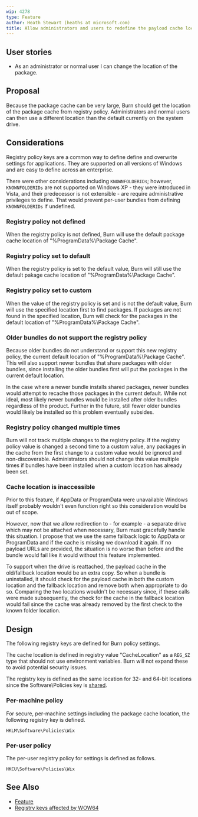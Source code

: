 ```yaml
---
wip: 4278
type: Feature
author: Heath Stewart (heaths at microsoft.com)
title: Allow administrators and users to redefine the payload cache locations
---
```


## User stories

* As an administrator or normal user I can change the location of the package.

## Proposal

Because the package cache can be very large, Burn should get the location of the package cache from registry policy. Administrators and normal users can then use a different location than the default currently on the system drive.

## Considerations

Registry policy keys are a common way to define define and overwrite settings for applications. They are supported on all versions of Windows and are easy to define across an enterprise.

There were other considerations including `KNOWNFOLDERIDs`; however, `KNOWNFOLDERIDs` are not supported on Windows XP - they were introduced in Vista, and their predecessor is not extensible - are require administrative privileges to define. That would prevent per-user bundles from defining `KNOWNFOLDERIDs` if undefined.

### Registry policy not defined

When the registry policy is not defined, Burn will use the default package cache location of "%ProgramData%\Package Cache".

### Registry policy set to default

When the registry policy is set to the default value, Burn will still use the default pakage cache location of "%ProgramData%\Package Cache".

### Registry policy set to custom

When the value of the registry policy is set and is not the default value, Burn will use the specified location first to find packages. If packages are not found in the specified location, Burn will check for the packages in the default location of "%ProgramData%\Package Cache".

### Older bundles do not support the registry policy

Because older bundles do not understand or support this new registry policy, the current default location of "%ProgramData%\Package Cache". This will also support newer bundles that share packages with older bundles, since installing the older bundles first will put the packages in the current default location.

In the case where a newer bundle installs shared packages, newer bundles would attempt to recache those packages in the current default. While not ideal, most likely newer bundles would be installed after older bundles regardless of the product. Further in the future, still fewer older bundles would likely be installed so this problem eventually subsides.

### Registry policy changed multiple times

Burn will not track multiple changes to the registry policy. If the registry policy value is changed a second time to a custom value, any packages in the cache from the first change to a custom value would be ignored and non-discoverable. Administrators should not change this value multiple times if bundles have been installed when a custom location has already been set.

### Cache location is inaccessible

Prior to this feature, if AppData or ProgramData were unavailable Windows itself probably wouldn't even function right so this consideration would be out of scope.

However, now that we allow redirection to - for example - a separate drive which may not be attached when necessary, Burn must gracefully handle this situation. I propose that we use the same fallback logic to AppData or ProgramData and if the cache is missing we download it again. If no payload URLs are provided, the situation is no worse than before and the bundle would fail like it would without this feature implemented.

To support when the drive is reattached, the payload cache in the old/fallback location would be an extra copy. So when a bundle is uninstalled, it should check for the payload cache in both the custom location and the fallback location and remove both when appropriate to do so. Comparing the two locations wouldn't be necessary since, if these calls were made subsequently, the check for the cache in the fallback location would fail since the cache was already removed by the first check to the known folder location.

## Design

The following registry keys are defined for Burn policy settings.

The cache location is defined in registry value "CacheLocation" as a `REG_SZ` type that should not use environment variables. Burn will not expand these to avoid potential security issues.

The registry key is defined as the same location for 32- and 64-bit locations since the Software\Policies key is [shared][WOW64].

### Per-machine policy

For secure, per-machine settings including the package cache location, the following registry key is defined.

    HKLM\Software\Policies\Wix

### Per-user policy

The per-user registry policy for settings is defined as follows.

    HKCU\Software\Policies\Wix

## See Also

* [Feature][]
* [Registry keys affected by WOW64][WOW64]

[Feature]: http://wixtoolset.org/issues/4278/ "WIXFEAT:4278"
[WOW64]: http://msdn.microsoft.com/en-us/library/windows/desktop/aa384253(v=vs.85).aspx "Registry keys under WOW64"
